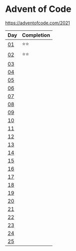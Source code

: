 # Advent of Code

<https://adventofcode.com/2021>

| Day                                         | Completion 
| -----------------------------------------   | ------ 
| [01](https://adventofcode.com/2021/day/1)   | ⭐⭐ 
| [02](https://adventofcode.com/2021/day/2)   | ⭐⭐
| [03](https://adventofcode.com/2021/day/3)   |  
| [04](https://adventofcode.com/2021/day/4)   | 
| [05](https://adventofcode.com/2021/day/5)   |  
| [06](https://adventofcode.com/2021/day/6)   |  
| [07](https://adventofcode.com/2021/day/7)   |  
| [08](https://adventofcode.com/2021/day/8)   |  
| [09](https://adventofcode.com/2021/day/9)   |  
| [10](https://adventofcode.com/2021/day/10)  |  
| [11](https://adventofcode.com/2021/day/11)  |  
| [12](https://adventofcode.com/2021/day/12)  |  
| [13](https://adventofcode.com/2021/day/13)  |  
| [14](https://adventofcode.com/2021/day/14)  |  
| [15](https://adventofcode.com/2021/day/15)  | 
| [16](https://adventofcode.com/2021/day/16)  |  
| [17](https://adventofcode.com/2021/day/17)  | 
| [18](https://adventofcode.com/2021/day/18)  | 
| [19](https://adventofcode.com/2021/day/19)  |
| [20](https://adventofcode.com/2021/day/20)  | 
| [21](https://adventofcode.com/2021/day/21)  | 
| [22](https://adventofcode.com/2021/day/22)  |  
| [23](https://adventofcode.com/2021/day/23)  |  
| [24](https://adventofcode.com/2021/day/24)  |  
| [25](https://adventofcode.com/2021/day/25)  |  